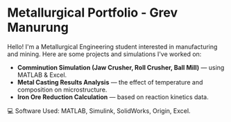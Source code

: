 # Metallurgical Portfolio - Grev Manurung

Hello! I'm a Metallurgical Engineering student interested in manufacturing and mining.
Here are some projects and simulations I've worked on:

-  **Comminution Simulation (Jaw Crusher, Roll Crusher, Ball Mill)** — using MATLAB & Excel.
-  **Metal Casting Results Analysis** — the effect of temperature and composition on microstructure.
-  **Iron Ore Reduction Calculation** — based on reaction kinetics data.

💻 Software Used: MATLAB, Simulink, SolidWorks, Origin, Excel.
